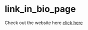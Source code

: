# link_in_bio_page
Check out the website here <a href = "https://sakethreddy18.github.io/link_in_bio_page/">click here</a>
